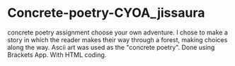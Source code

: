 # Concrete-poetry-CYOA_jissaura
concrete poetry assignment
choose your own adventure. I chose to make a story in which the reader makes their way through a forest, making choices along the way. Ascii art was used as the "concrete poetry".
Done using Brackets App. With HTML coding.
